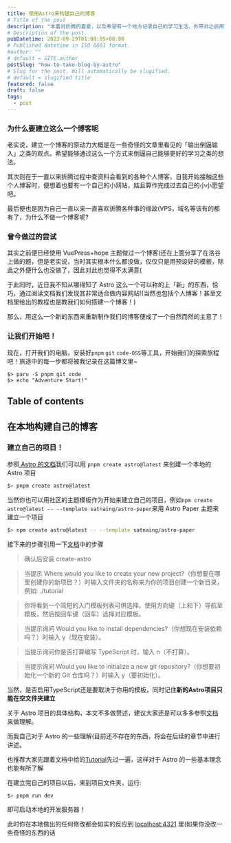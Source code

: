```yaml
---
title: 使用Astro来构建自己的博客
# Title of the post
description: "本着对折腾的喜爱，以及希望有一个地方记录自己的学习生活，外带对之前用Vuepress构建博客却连文件结构都没搞明白的不满，尝试用Astro来构建自己的博客" 
# Description of the post.
pubDatetime: 2023-09-29T01:00:05+08:00
# Published datetime in ISO 8601 format.
#author: ""
# default = SITE.author
postSlug: "how-to-take-blog-by-astro"
# Slug for the post. Will automatically be slugified.
# default = slugified title
featured: false 
draft: false
tags:
  - post
---
```


### 为什么要建立这么一个博客呢

老实说，建立一个博客的原动力大概是在一些奇怪的文章里看见的「输出倒逼输入」之类的观点。希望能够通过这么一个方式来倒逼自己能够更好的学习之类的想法。

其次则在于一直以来折腾过程中查资料会看到的各种个人博客，自我开始接触这些个人博客时，便想着也要有一个自己的小网站，姑且算作完成过去自己的小小愿望吧。

最后便也是因为自己一直以来一直喜欢折腾各种事的缘故(VPS，域名等该有的都有了，为什么不做一个博客呢?

### 曾今做过的尝试

其实之前便已经使用 VuePress+hope 主题做过一个博客(还在上面分享了在洛谷上做的题，但是老实说，当时其实根本什么都没做，仅仅只是用预设好的模板，除此之外便什么也没做了，因此对此也觉得不太满意(

于此同时，近日我不知从哪得知了 Astro 这么一个可以称的上「新」的东西，恰巧，通过阅读文档我们发现其非常适合做内容网站!(当然也包括个人博客！甚至文档里给出的教程也是教我们如何搭建一个博客！)

那么，用这么一个新的东西来重新制作我们的博客便成了一个自然而然的主意了！

### 让我们开始吧！
现在，打开我们的电脑，安装好`pnpm` `git` `code-OSS`等工具，开始我们的探索旅程吧！旅途中的每一步都将被我记录在这篇博文里~
```shell
$> paru -S pnpm git code
$> echo "Adventure Start!"
```

## Table of contents

## 在本地构建自己的博客

### 建立自己的项目！
参照[ Astro 的文档](https://docs.astro.build/zh-cn/)我们可以用 `pnpm create astro@latest` 来创建一个本地的 Astro 项目
```sh
$> pnpm create astro@latest
```
当然你也可以用社区的主题模板作为开始来建立自己的项目，例如`npm create astro@latest -- --template satnaing/astro-paper`来用 Astro Paper 主题来建立一个项目
```sh
$> npm create astro@latest -- --template satnaing/astro-paper
```
接下来的步骤引用一下[文档](https://docs.astro.build/zh-cn/tutorial/1-setup/2/)中的步骤
> 确认后安装 create-astro

> 当提示 Where would you like to create your new project?（你想要在哪里创建你的新项目？）时输入文件夹的名称来为你的项目创建一个新目录，例如: ./tutorial

> 你将看到一个简短的入门模板列表可供选择。使用方向键（上和下）导航至模板，然后按回车键（回车）选择对应模板。

> 当提示询问 Would you like to install dependencies?（你想现在安装依赖吗？）时输入 y（现在安装）。

> 当提示询问你是否打算编写 TypeScript 时，输入 n（不打算）。

> 当提示询问 Would you like to initialize a new git repository?（你想要初始化一个新的 Git 仓库吗？）时输入 y（要初始化）。

当然，是否启用TypeScript还是要取决于你用的模板，同时记住**新的Astro项目只能在空文件夹建立**

关于 Astro 项目的具体结构，本文不多做赘述，建议大家还是可以多多参照[文档](https://docs.astro.build/zh-cn/core-concepts/project-structure/)来做理解。

而我自己对于 Astro 的一些理解(目前还不存在的东西，将会在后续的章节中进行讲述。

也推荐大家先跟着文档中给的[Tutorial](https://docs.astro.build/zh-cn/tutorial/0-introduction/)先过一遍，这样对于 Astro 的一些基本理念也能有所了解

在建立完自己的项目以后，来到项目文件夹，运行:
```sh
$> pnpm run dev
```
即可启动本地的开发服务器！

此时你在本地做出的任何修改都会如实的反应到 [localhost:4321](localhost:4321) 里(如果你没改一些奇怪的东西的话